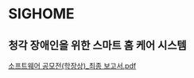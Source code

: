 # SIGHOME
## 청각 장애인을 위한 스마트 홈 케어 시스템
[소프트웨어 공모전(학장상)_최종 보고서.pdf](https://github.com/chae001122/SIGHOME/files/9835201/_.pdf)

